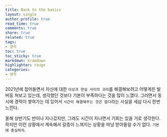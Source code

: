 ```yaml
---
title: Back to the basics
layout: single
author_profile: true
read_time: true
comments: true
share: true
related: true
tags:
- 생각
toc: true
toc_sticky: true
markdown: kramdown
highlighter: rouge
categories:
- 생각
---
```


2021년에 접어들면서 자신에 대한 `이상과 현실 사이의 괴리`를 해결해보려고 어떻게든 발버둥 쳐보고 있는데, 생각했던 것보다 기본이 부족하다는 것을 많이 느꼈다. 그러면서 동시에 경력이 쌓여가는 데 있어서 `시간이 해결해주는 것은 없다`라는 사실을 세삼 다시 한번 느낀다.

올해 상반기도 반이나 지나갔지만, 그래도 시간이 지나면서 기회는 있을 거로 생각한다. 하지만 이런 상황에서 계속해서 갈증이 느껴지는 상황을 마냥 받아들일 수가 없다. `기본에 충실하자`.

